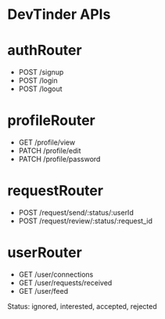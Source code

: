 # DevTinder APIs

# authRouter
-  POST /signup
-  POST /login
-  POST /logout
# profileRouter
-  GET /profile/view
-  PATCH /profile/edit
-  PATCH /profile/password
# requestRouter
-  POST /request/send/:status/:userId
-  POST /request/review/:status/:request_id
# userRouter
- GET /user/connections
- GET /user/requests/received
- GET /user/feed

Status: ignored, interested, accepted, rejected